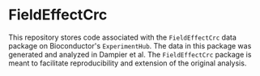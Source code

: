 # FieldEffectCrc

This repository stores code associated with the `FieldEffectCrc` data package on
Bioconductor's `ExperimentHub`. The data in this package was generated and
analyzed in Dampier et al. The `FieldEffectCrc` package is meant to facilitate
reproducibility and extension of the original analysis.
